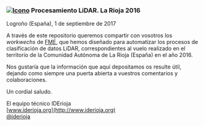 ### [![Icono](http://www.iderioja.larioja.org/imagenes/logo_iderioja_56x70.gif)](http://www.iderioja.org) Procesamiento LiDAR. La Rioja 2016

Logroño (España), 1 de septiembre de 2017

A través de este repositorio queremos compartir con vosotros los *workwechs* de [FME](https://www.safe.com/), que hemos diseñado para automatizar los procesos de clasificación de datos LiDAR, correspondientes al vuelo realizado en el territorio de la Comunidad Autónoma de La Rioja (España) en el año 2016.

Nos gustaría que la información que aquí depositamos os resulte útil, dejando como siempre una puerta abierta a vuestros comentarios y colaboraciones.


Un cordial saludo.


El equipo técnico IDErioja
<br />[www.iderioja.org](http://www.iderioja.org)
<br />[@iderioja](http://twitter.com/iderioja)
